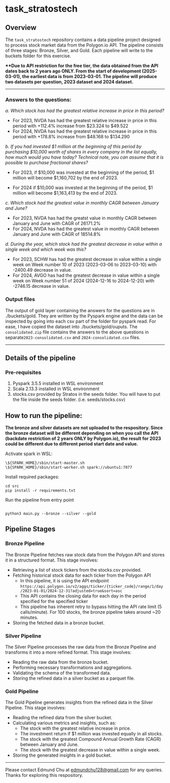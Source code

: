 # task_stratostech

## Overview

The `task_stratostech` repository contains a data pipeline project designed to process stock market data from the Polygon.io API. The pipeline consists of three stages: Bronze, Silver, and Gold. Each pipeline will write to the buckets folder for this exercise.

**\*\*Due to API restriction for the free tier, the data obtained from the API dates back to 2 years ago ONLY. From the start of development (2025-03-01), the earliest data is from 2023-03-01. The pipeline will produce two datasets per question, 2023 dataset and 2024 dataset.**

---
### Answers to the questions:
*a. Which stock has had the greatest relative increase in price in this period?*
- For 2023, NVDA has had the greatest relative increase in price in this period with +112.4% increase from \$23.324 to \$49.522
- For 2024, NVDA has had the greatest relative increase in price in this period with +178.8% increase from \$48.168 to \$134.290

*b. If you had invested \$1 million at the beginning of this period by purchasing \$10,000 worth of shares in every company in the list equally, how much would you have today? Technical note, you can assume that it is possible to purchase fractional shares?*
- For 2023, if \$10,000 was invested at the beginning of the period, \$1 million will become \$1,160,702 by the end of 2023.

- For 2024 if \$10,000 was invested at the beginning of the period, \$1 million will become \$1,163,413 by the end of 2023.

*c. Which stock had the greatest value in monthly CAGR between January and June?*
- For 2023, NVDA has had the greatst value in monthly CAGR between January and June with CAGR of 26171.2%
- For 2024, NVDA has had the greatest value in monthly CAGR between January and June with CAGR of 18514.8%

*d. During the year, which stock had the greatest decrease in value within a single week and which week was this?*
- For 2023, SCHW has had the greatest decrease in value within a single week on Week number 10 of 2023 (2023-03-06 to 2023-03-10) with -2400.49 decrease in value.
- For 2024, AVGO has had the greatest decrease in value within a single week on Week number 51 of 2024 (2024-12-16 to 2024-12-20) with -2746.15 decrease in value.

### Output files
The output of gold layer containing the answers for the questions are in ./buckets/gold. They are written by the Pyspark engine and the data can be inspected by going into each csv part of the folder for pyspark read. For ease, I have copied the dataset into ./buckets/gold/ouputs. The `consolidated.zip` file contains the answers to the above questions in separate`2023-consolidated.csv` and `2024-consolidated.csv` files.

----
## Details of the pipeline
### Pre-requisites
1. Pyspark 3.5.5 installed in WSL environment
2. Scala 2.13.3 installed in WSL environment
3. stocks.csv provided by Stratos in the seeds folder. You will have to put the file inside the seeds folder. (i.e. seeds/stocks.csv)

## How to run the pipeline:

**The bronze and silver datasets are not uploaded to the respository. Since the bronze dataset will be different depending on when you call the API (backdate restriction of 2 years ONLY by Polygon.io), the result for 2023 could be different due to different period start date and value.**

Activate spark in WSL:
```
\${SPARK_HOME}/sbin/start-master.sh
\${SPARK_HOME}/sbin/start-worker.sh spark://ubuntu1:7077
```
Install required packages:
```
cd src
pip install -r requirements.txt
```

Run the pipeline from entry point
```

python3 main.py --bronze --silver --gold
```


## Pipeline Stages

### Bronze Pipeline

The Bronze Pipeline fetches raw stock data from the Polygon API and stores it in a structured format. This stage involves:
- Retrieving a list of stock tickers from the stocks.csv provided.
- Fetching historical stock data for each ticker from the Polygon API
    - In this pipeline, it is using the API endpoint `https://api.polygon.io/v2/aggs/ticker/{ticker_code}/range/1/day/2023-01-01/2024-12-31?adjusted=true&sort=asc` 
    - This API contains the closing data for each day in the period specified for the specified ticker
    - This pipeline has inherent retry to bypass hitting the API rate limit (5 calls/minute). For 100 stocks, the bronze pipeline takes around ~20 minutes.
- Storing the fetched data in a bronze bucket.

### Silver Pipeline

The Silver Pipeline processes the raw data from the Bronze Pipeline and transforms it into a more refined format. This stage involves:
- Reading the raw data from the bronze bucket.
- Performing necessary transformations and aggregations.
- Validating the schema of the transformed data.
- Storing the refined data in a silver bucket as a parquet file.

### Gold Pipeline

The Gold Pipeline generates insights from the refined data in the Silver Pipeline. This stage involves:
- Reading the refined data from the silver bucket.
- Calculating various metrics and insights, such as:
  - The stock with the greatest relative increase in price.
  - The investment return if \$1 million was invested equally in all stocks.
  - The stock with the greatest Compound Annual Growth Rate (CAGR) between January and June.
  - The stock with the greatest decrease in value within a single week.
- Storing the generated insights in a gold bucket.


----
Please contact Edmund Chu at edmundchu128@gmail.com for any queries.
Thanks for exploring this respository.